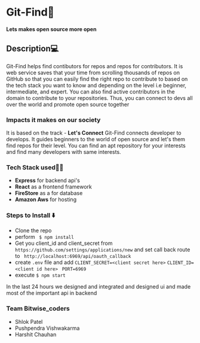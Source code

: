 # Git-Find🔎 #
#### Lets makes open source more open ####

## Description💻 ##
Git-Find helps find contibutors for repos and repos for contributors. 
It is web service saves that your time from scrolling thousands of repos on GitHub so that you can easily find the right repo to contribute to based on the tech stack you want to know and depending on the level i.e beginner, intermediate, and expert. You can also find active contributors in the domain to contribute to your repositories. Thus, you can connect to devs all over the world and promote open source together

### Impacts it makes on our society ###
It is based on the track - **Let's Connect**
Git-Find connects developer to develops. It guides beginners to the world of open source and let's them find repos for their level.
You can find an apt repository for your interests and find many developers with same interests.

### Tech Stack used👨‍💻 ###
- **Express** for backend api's
- **React** as a frontend framework
- **FireStore** as a for database
- **Amazon Aws** for hosting

### Steps to Install ⬇️ ###
- Clone the repo
- perform ``` $ npm install```
- Get you client_id and client_secret from 
``` https://github.com/settings/applications/new ```
and set call back route to 
``` http://localhost:6969/api/oauth_callback```
- create ``` .env ``` file and add 
``` CLIENT_SECRET=<client secret here> ```
```CLIENT_ID=<client id here> ```
```PORT=6969 ```
- execute ``` $ npm start ```


In the last 24 hours we designed and integrated and designed ui 
and made most of the important api in backend 

### Team Bitwise_coders ###
- Shlok Patel
- Pushpendra Vishwakarma
- Harshit Chauhan
